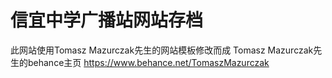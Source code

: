 # 信宜中学广播站网站存档
此网站使用Tomasz Mazurczak先生的网站模板修改而成
Tomasz Mazurczak先生的behance主页  https://www.behance.net/TomaszMazurczak
